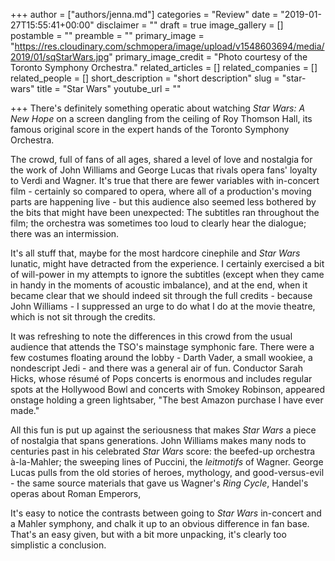 +++
author = ["authors/jenna.md"]
categories = "Review"
date = "2019-01-27T15:55:41+00:00"
disclaimer = ""
draft = true
image_gallery = []
postamble = ""
preamble = ""
primary_image = "https://res.cloudinary.com/schmopera/image/upload/v1548603694/media/2019/01/sqStarWars.jpg"
primary_image_credit = "Photo courtesy of the Toronto Symphony Orchestra."
related_articles = []
related_companies = []
related_people = []
short_description = "short description"
slug = "star-wars"
title = "Star Wars"
youtube_url = ""

+++
There's definitely something operatic about watching _Star Wars: A New Hope_ on a screen dangling from the ceiling of Roy Thomson Hall, its famous original score in the expert hands of the Toronto Symphony Orchestra.

The crowd, full of fans of all ages, shared a level of love and nostalgia for the work of John Williams and George Lucas that rivals opera fans' loyalty to Verdi and Wagner. It's true that there are fewer variables with in-concert film - certainly so compared to opera, where all of a production's moving parts are happening live - but this audience also seemed less bothered by the bits that might have been unexpected: The subtitles ran throughout the film; the orchestra was sometimes too loud to clearly hear the dialogue; there was an intermission.

It's all stuff that, maybe for the most hardcore cinephile and _Star Wars_ lunatic, might have detracted from the experience. I certainly exercised a bit of will-power in my attempts to ignore the subtitles (except when they came in handy in the moments of acoustic imbalance), and at the end, when it became clear that we should indeed sit through the full credits - because John Williams - I suppressed an urge to do what I do at the movie theatre, which is not sit through the credits.

It was refreshing to note the differences in this crowd from the usual audience that attends the TSO's mainstage symphonic fare. There were a few costumes floating around the lobby - Darth Vader, a small wookiee, a nondescript Jedi - and there was a general air of fun. Conductor Sarah Hicks, whose résumé of Pops concerts is enormous and includes regular spots at the Hollywood Bowl and concerts with Smokey Robinson, appeared onstage holding a green lightsaber, "The best Amazon purchase I have ever made."

All this fun is put up against the seriousness that makes _Star Wars_ a piece of nostalgia that spans generations. John Williams makes many nods to centuries past in his celebrated _Star Wars_ score: the beefed-up orchestra à-la-Mahler; the sweeping lines of Puccini, the _leitmotifs_ of Wagner. George Lucas pulls from the old stories of heroes, mythology, and good-versus-evil - the same source materials that gave us Wagner's _Ring Cycle_, Handel's operas about Roman Emperors, 

It's easy to notice the contrasts between going to _Star Wars_ in-concert and a Mahler symphony, and chalk it up to an obvious difference in fan base. That's an easy given, but with a bit more unpacking, it's clearly too simplistic a conclusion.